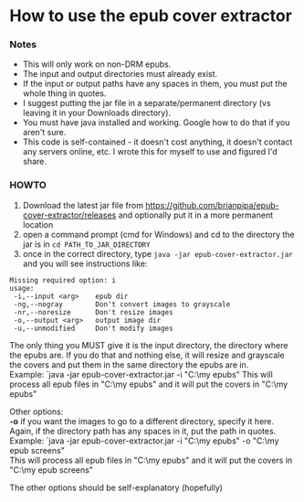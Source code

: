 # How to use the epub cover extractor
### Notes
- This will only work on non-DRM epubs.
- The input and output directories must already exist.
- If the input or output paths have any spaces in them, you must put the whole thing in quotes.  
- I suggest putting the jar file in a separate/permanent directory (vs leaving it in your Downloads directory).
- You must have java installed and working. Google how to do that if you aren't sure.
- This code is self-contained - it doesn't cost anything, it doesn't contact any servers online, etc. I wrote this for myself to use and figured I'd share.

### HOWTO
1. Download the latest jar file from https://github.com/brianpipa/epub-cover-extractor/releases and optionally put it in a more permanent location
2. open a command prompt (cmd for Windows) and cd to the directory the jar is in `cd PATH_TO_JAR_DIRECTORY`
3. once in the correct directory, type `java -jar epub-cover-extractor.jar` and you will see instructions like:
```
Missing required option: i
usage:
 -i,--input <arg>    epub dir
 -ng,--nogray        Don't convert images to grayscale
 -nr,--noresize      Don't resize images
 -o,--output <arg>   output image dir
 -u,--unmodified     Don't modify images
 ```
 The only thing you MUST give it is the input directory, the directory where the epubs are. If you do that and nothing else, it will resize and grayscale the covers and put them in the same directory the epubs are in.  
 Example:  `java -jar epub-cover-extractor.jar -i "C:\my epubs\" 
 This will process all epub files in "C:\my epubs\" and it will put the covers in "C:\my epubs\"
 
 Other options:  
 **-o** if you want the images to go to a different directory, specify it here. Again, if the directory path has any spaces in it, put the path in quotes.  
 Example:  `java -jar epub-cover-extractor.jar -i "C:\my epubs\" -o "C:\my epub screens"  
 This will process all epub files in "C:\my epubs\" and it will put the covers in "C:\my epub screens"  
 
 The other options should be self-explanatory (hopefully)
 
